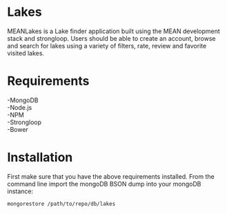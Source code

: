 Lakes
=====
MEANLakes is a Lake finder application built using the MEAN development stack and strongloop.  Users should be able to create an account, browse and search for lakes using a variety of filters, rate, review and favorite visited lakes.

Requirements
============
-MongoDB<br>
-Node.js<br>
-NPM<br>
-Strongloop<br>
-Bower<br>

Installation
============
First make sure that you have the above requirements installed.
From the command line import the mongoDB BSON dump into your mongoDB instance:<br>
```
mongorestore /path/to/repo/db/lakes
```
